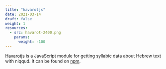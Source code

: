 ```yaml
---
title: "havarotjs"
date: 2021-03-14
draft: false
weight: 1
resources:
  - src: havarot-2400.png
    params:
      weight: -100
---
```


[Havarotjs](https://github.com/charlesLoder/havarot) is a JavaScript module for getting syllabic data about Hebrew text with niqqud.
It can be found on [npm](https://www.npmjs.com/package/havarotjs).
